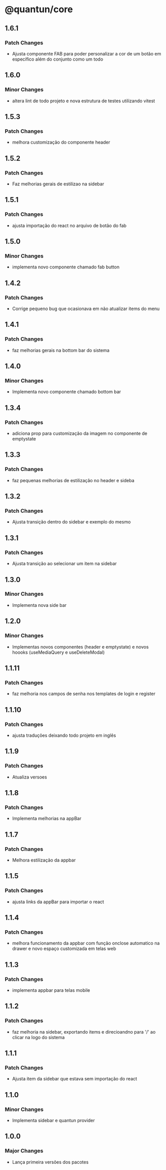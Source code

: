 # @quantun/core

## 1.6.1

### Patch Changes

- Ajusta componente FAB para poder personalizar a cor de um botão em específico além do conjunto como um todo

## 1.6.0

### Minor Changes

- altera lint de todo projeto e nova estrutura de testes utilizando vitest

## 1.5.3

### Patch Changes

- melhora customização do componente header

## 1.5.2

### Patch Changes

- Faz melhorias gerais de estilizao na sidebar

## 1.5.1

### Patch Changes

- ajusta importação do react no arquivo de botão do fab

## 1.5.0

### Minor Changes

- implementa novo componente chamado fab button

## 1.4.2

### Patch Changes

- Corrige pequeno bug que ocasionava em não atualizar items do menu

## 1.4.1

### Patch Changes

- faz melhorias gerais na bottom bar do sistema

## 1.4.0

### Minor Changes

- Implementa novo componente chamado bottom bar

## 1.3.4

### Patch Changes

- adiciona prop para customização da imagem no componente de emptystate

## 1.3.3

### Patch Changes

- faz pequenas melhorias de estilização no header e sideba

## 1.3.2

### Patch Changes

- Ajusta transição dentro do sidebar e exemplo do mesmo

## 1.3.1

### Patch Changes

- Ajusta transição ao selecionar um item na sidebar

## 1.3.0

### Minor Changes

- Implementa nova side bar

## 1.2.0

### Minor Changes

- Implementas novos componentes (header e emptystate) e novos hoooks (useMediaQuery e useDeleteModal)

## 1.1.11

### Patch Changes

- faz melhoria nos campos de senha nos templates de login e register

## 1.1.10

### Patch Changes

- ajusta traduções deixando todo projeto em inglês

## 1.1.9

### Patch Changes

- Atualiza versoes

## 1.1.8

### Patch Changes

- Implementa melhorias na appBar

## 1.1.7

### Patch Changes

- Melhora estilização da appbar

## 1.1.5

### Patch Changes

- ajusta links da appBar para importar o react

## 1.1.4

### Patch Changes

- melhora funcionamento da appbar com função onclose automatico na drawer e novo espaço customizada em telas web

## 1.1.3

### Patch Changes

- implementa appbar para telas mobile

## 1.1.2

### Patch Changes

- faz melhoria na sidebar, exportando items e direcioandno para '/' ao clicar na logo do sistema

## 1.1.1

### Patch Changes

- Ajusta item da sidebar que estava sem importação do react

## 1.1.0

### Minor Changes

- Implementa sidebar e quantun provider

## 1.0.0

### Major Changes

- Lança primeira versões dos pacotes
